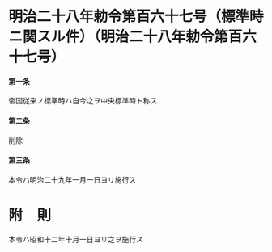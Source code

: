 # 明治二十八年勅令第百六十七号（標準時ニ関スル件）（明治二十八年勅令第百六十七号）
#### 第一条
帝国従来ノ標準時ハ自今之ヲ中央標準時ト称ス
#### 第二条
削除
#### 第三条
本令ハ明治二十九年一月一日ヨリ施行ス
# 附　則
本令ハ昭和十二年十月一日ヨリ之ヲ施行ス
